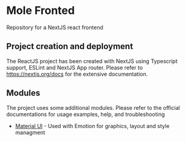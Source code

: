 # Mole Fronted
Repository for a NextJS react frontend

## Project creation and deployment
The ReactJS project has been created with NextJS using Typescript support, ESLint and NextJS App router. Please refer to https://nextjs.org/docs for the extensive documentation.
## Modules
The project uses some additional modules. Please refer to the official documentations for usage examples, help, and troubleshooting

* [Material UI](https://mui.com/material-ui/getting-started/) - Used with Emotion for graphics, layout and style managment

